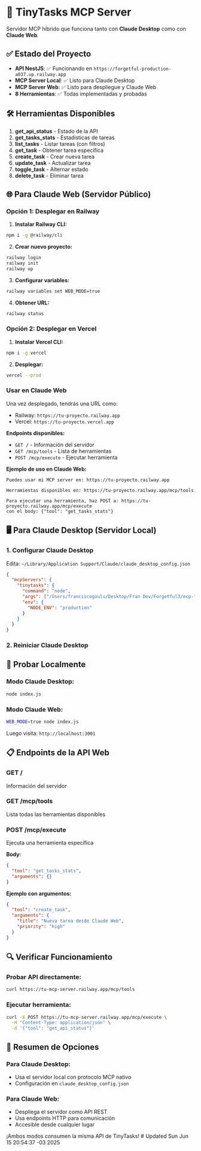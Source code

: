 # 🤖 TinyTasks MCP Server

Servidor MCP híbrido que funciona tanto con **Claude Desktop** como con **Claude Web**.

## ✅ Estado del Proyecto

- **API NestJS**: ✅ Funcionando en `https://forgetful-production-a037.up.railway.app`
- **MCP Server Local**: ✅ Listo para Claude Desktop
- **MCP Server Web**: ✅ Listo para despliegue y Claude Web
- **8 Herramientas**: ✅ Todas implementadas y probadas

## 🛠️ Herramientas Disponibles

1. **get_api_status** - Estado de la API
2. **get_tasks_stats** - Estadísticas de tareas
3. **list_tasks** - Listar tareas (con filtros)
4. **get_task** - Obtener tarea específica
5. **create_task** - Crear nueva tarea
6. **update_task** - Actualizar tarea
7. **toggle_task** - Alternar estado
8. **delete_task** - Eliminar tarea

## 🌐 Para Claude Web (Servidor Público)

### Opción 1: Desplegar en Railway

1. **Instalar Railway CLI:**
```bash
npm i -g @railway/cli
```

2. **Crear nuevo proyecto:**
```bash
railway login
railway init
railway up
```

3. **Configurar variables:**
```bash
railway variables set WEB_MODE=true
```

4. **Obtener URL:**
```bash
railway status
```

### Opción 2: Desplegar en Vercel

1. **Instalar Vercel CLI:**
```bash
npm i -g vercel
```

2. **Desplegar:**
```bash
vercel --prod
```

### Usar en Claude Web

Una vez desplegado, tendrás una URL como:
- Railway: `https://tu-proyecto.railway.app`
- Vercel: `https://tu-proyecto.vercel.app`

**Endpoints disponibles:**
- `GET /` - Información del servidor
- `GET /mcp/tools` - Lista de herramientas
- `POST /mcp/execute` - Ejecutar herramienta

**Ejemplo de uso en Claude Web:**
```
Puedes usar mi MCP server en: https://tu-proyecto.railway.app

Herramientas disponibles en: https://tu-proyecto.railway.app/mcp/tools

Para ejecutar una herramienta, haz POST a: https://tu-proyecto.railway.app/mcp/execute
con el body: {"tool": "get_tasks_stats"}
```

## 🖥️ Para Claude Desktop (Servidor Local)

### 1. Configurar Claude Desktop

Edita: `~/Library/Application Support/Claude/claude_desktop_config.json`

```json
{
  "mcpServers": {
    "tinytasks": {
      "command": "node",
      "args": ["/Users/franciscogoulu/Desktop/Fran Dev/Forgetful3/mcp-tinytasks-server/index.js"],
      "env": {
        "NODE_ENV": "production"
      }
    }
  }
}
```

### 2. Reiniciar Claude Desktop

## 🧪 Probar Localmente

### Modo Claude Desktop:
```bash
node index.js
```

### Modo Claude Web:
```bash
WEB_MODE=true node index.js
```

Luego visita: `http://localhost:3001`

## 📋 Endpoints de la API Web

### GET /
Información del servidor

### GET /mcp/tools
Lista todas las herramientas disponibles

### POST /mcp/execute
Ejecuta una herramienta específica

**Body:**
```json
{
  "tool": "get_tasks_stats",
  "arguments": {}
}
```

**Ejemplo con argumentos:**
```json
{
  "tool": "create_task",
  "arguments": {
    "title": "Nueva tarea desde Claude Web",
    "priority": "high"
  }
}
```

## 🔍 Verificar Funcionamiento

### Probar API directamente:
```bash
curl https://tu-mcp-server.railway.app/mcp/tools
```

### Ejecutar herramienta:
```bash
curl -X POST https://tu-mcp-server.railway.app/mcp/execute \
  -H "Content-Type: application/json" \
  -d '{"tool": "get_api_status"}'
```

## 🎯 Resumen de Opciones

### Para Claude Desktop:
- Usa el servidor local con protocolo MCP nativo
- Configuración en `claude_desktop_config.json`

### Para Claude Web:
- Despliega el servidor como API REST
- Usa endpoints HTTP para comunicación
- Accesible desde cualquier lugar

¡Ambos modos consumen la misma API de TinyTasks! # Updated Sun Jun 15 20:54:37 -03 2025
